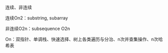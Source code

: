 

连续、非连续

连续On2：substring, subarray

非连续O2n：subsequence O2n



On：双指针、单调栈、快速选择、树上各类遍历与分治、n次并查集操作、n次哈希表